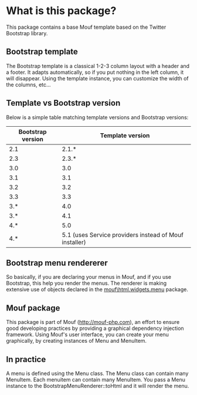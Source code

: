 What is this package?
=====================

This package contains a base Mouf template based on the Twitter Bootstrap library.

Bootstrap template
------------------

The Bootstrap template is a classical 1-2-3 column layout with a header and a footer.
It adapts automatically, so if you put nothing in the left column, it will disappear.
Using the template instance, you can customize the width of the columns, etc...

Template vs Bootstrap version
-----------------------------

Below is a simple table matching template versions and Bootstrap versions:

Bootstrap version | Template version
------------------|------------------
2.1               | 2.1.*
2.3               | 2.3.*
3.0               | 3.0
3.1               | 3.1
3.2               | 3.2
3.3               | 3.3
3.*               | 4.0
3.*               | 4.1
4.*               | 5.0
4.*               | 5.1 (uses Service providers instead of Mouf installer)

Bootstrap menu rendererer
-------------------------

So basically, if you are declaring your menus in Mouf, and if you use Bootstrap, this help you render the menus.
The renderer is making extensive use of objects declared in the [mouf\html.widgets.menu](https://github.com/thecodingmachine/html.widgets.menu) package.

Mouf package
------------

This package is part of Mouf (http://mouf-php.com), an effort to ensure good developing practices by providing a graphical dependency injection framework.
Using Mouf's user interface, you can create your menu graphically, by creating instances of Menu and MenuItem.

In practice
-----------

A menu is defined using the Menu class.
The Menu class can contain many MenuItem. Each menuitem can contain many MenuItem.
You pass a Menu instance to the BootstrapMenuRenderer::toHtml and it will render the menu. 
